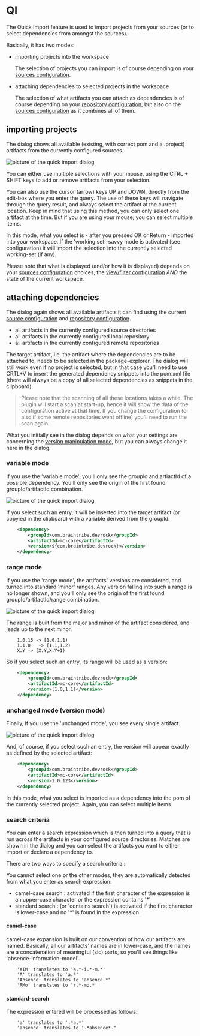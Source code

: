 # QI
The Quick Import feature is used to import projects from your sources (or to select dependencies from amongst the sources).

Basically, it has two modes: 

- importing projects into the workspace

  The selection of projects you can import is of course depending on your [sources configuration](./devrock.md#source-repository).
	
- attaching dependencies to selected projects in the workspace

  The selection of what artifacts you can attach as dependencies is of course depending on your [repository configuration](./devrock.md#repository-configuration), but also on the [sources configuration](./devrock.md#source-repository) as it combines all of them. 



## importing projects
The dialog shows all available (existing, with correct pom and a .project) artifacts from the currently configured sources. 

![picture of the quick import dialog](images/dialog.quickimport.jpg "quick import")
 
You can either use multiple selections with your mouse, using the CTRL + SHIFT keys to add or remove artifacts from your selection.

You can also use the cursor (arrow) keys UP and DOWN, directly from the edit-box where you enter the query. The use of these keys will navigate through the query result, and always select the artifact at the current location. Keep in mind that using this method, you can only select one artifact at the time. But if you are using your mouse, you can select multiple items.

In this mode, what you select is - after you pressed OK or Return - imported into your workspace. If the 'working set'-savvy mode is activated (see configuration) it will import the selection into the currently selected working-set (if any).

Please note that what is displayed (and/or how it is displayed) depends on your [sources configuration](./devrock.md#source-repository) choices, the [view/filter configuration](./devrock.md#qi-behavior) *AND* the state of the current workspace. 


## attaching dependencies 
The dialog again shows all available artifacts it can find using the current [source configuration](./devrock.md#source-repository) and [repository configuration](./devrock.md#repository-configuration). 

- all artifacts in the currently configured source directories
- all artifacts in the currently configured local repository
- all artifacts in the currently configured remote repositories

The target artifact, i.e. the artifact where the dependencies are to be attached to, needs to be selected in the package-explorer. The dialog will still work even if no project is selected, but in that case you'll need to use CRTL+V to insert the generated dependency snippets into the pom.xml file (there will always be a copy of all selected dependencies as snippets in the clipboard)


>Please note that the scanning of all these locations takes a while. The plugin will start a scan at start-up, hence it will show the data of the configuration active at that time.
If you change the configuration (or also if some remote repositories went offline) you'll need to run the scan again.


What you initially see in the dialog depends on what your settings are concerning the [version manipulation mode](./devrock.md#version-manipulation-modes), but you can always change it here in the dialog.


### variable mode
If you use the 'variable mode', you'll only see the groupId and artiactId of a possible dependency. You'll only see the origin of the first found groupId/artifactId combination. 

![picture of the quick import dialog](images/dialog.r.quickimport.variables.jpg "variable mode")

If you select such an entry, it will be inserted into the target artifact (or copyied in the clipboard) with a variable derived from the groupId. 

```xml
	<dependency>
		<groupId>com.braintribe.devrock</groupId>
		<artifactId>mc-core</artifactId>
		<version>${com.braintribe.devrock}</version>
	</dependency>
```

### range mode 
If you use the 'range mode', the artifacts' versions are considered, and turned into standard 'minor' ranges. Any version falling into such a range is no longer shown, and you'll only see the origin of the first found groupId/artifactId/range combination. 

![picture of the quick import dialog](images/dialog.r.quickimport.ranges.jpg "ranges mode")

The range is built from the major and minor of the artifact considered, and leads up to the next minor. 

```
	1.0.15 -> [1.0,1.1)
	1.1.0	-> [1.1,1.2)
	X.Y -> [X.Y,X.Y+1)
```

So if you select such an entry, its range will be used as a version:

```xml
	<dependency>
		<groupId>com.braintribe.devrock</groupId>
		<artifactId>mc-core</artifactId>
		<version>[1.0,1.1)</version>
	</dependency>
```


### unchanged mode (version mode)

Finally, if you use the 'unchanged mode', you see every single artifact.

![picture of the quick import dialog](images/dialog.r.quickimport.version.jpg "version mode")

And, of course, if you select such an entry, the version will appear exactly as defined by the selected artifact:

```xml
	<dependency>
		<groupId>com.braintribe.devrock</groupId>
		<artifactId>mc-core</artifactId>
		<version>1.0.123</version>
	</dependency>
```

In this mode, what you select is imported as a dependency into the pom of the currently selected project. Again, you can select multiple items.


### search criteria

You can enter a search expression which is then turned into a query that is run across the artifacts in your configured source directories. Matches are shown in the dialog and you can select the artifacts you want to either import or declare a dependency to.

There are two ways to specify a search criteria :

You cannot select one or the other modes, they are automatically detected from what you enter as search expression:

- camel-case search : activated if the first character of the expression is an upper-case character or the expression contains '*' 
- standard search : (or 'contains search') is activated if the first character is lower-case and no '*' is found in the expression.


#### camel-case

camel-case expansion is built on our convention of how our artifacts are named. Basically, all our artifacts' names are in lower-case, and the names are a concatenation of meaningful (sic) parts, so you'll see things like 'absence-information-model'.

```
    'AIM' translates to 'a.*-i.*-m.*'
    'A' translates to 'a.*'
    'Absence' translates to 'absence.*"
    'RMo' translates to 'r.*-mo.*'
```


#### standard-search 

The expression entered will be processed as follows:

```
    'a' translates to '.*a.*'
    'absence' translates to '.*absence*."
```
